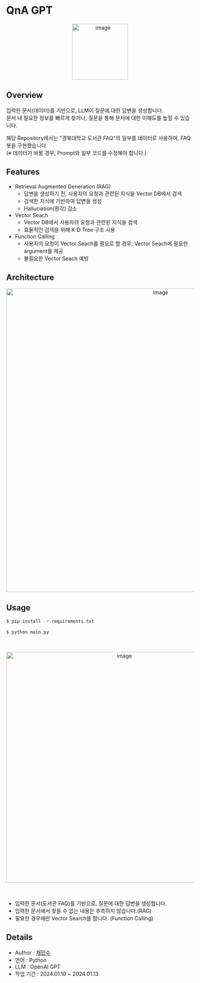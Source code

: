 # QnA GPT

<p align="center"><img width="150" alt="image" src="https://github.com/chaeminsoo/FAQ_GPT/assets/79351899/9dd08192-b6d2-453b-b342-ce0b68944b6e"></p>


## Overview
입력한 문서(데이터)를 기반으로, LLM이 질문에 대한 답변을 생성합니다.  
문서 내 필요한 정보를 빠르게 찾거나, 질문을 통해 문서에 대한 이해도를 높힐 수 있습니다.  

해당 Repository에서는 "경북대학교 도서관 FAQ"의 일부를 데이터로 사용하여, FAQ 봇을 구현했습니다.  
(※ 데이터가 바뀔 경우, Prompt와 일부 코드를 수정해야 합니다.)

## Features

- Retrieval Augmented Generation (RAG)
    - 답변을 생성하기 전, 사용자의 요청과 관련된 지식을 Vector DB에서 검색
    - 검색한 지식에 기반하여 답변을 생성
    - Halluciation(환각) 감소
- Vector Seach
    - Vector DB에서 사용자의 요청과 관련된 지식을 검색
    - 효율적인 검색을 위해 K-D Tree 구조 사용
- Function Calling
    - 사용자의 요청이 Vector Seach를 필요로 할 경우, Vector Seach에 필요한 argument를 제공
    - 불필요한 Vector Seach 예방

## Architecture

<p align="center"><img width="814" alt="image" src="https://github.com/chaeminsoo/FAQ_GPT/assets/79351899/99cbfa47-c2db-4877-a696-a667a52e6ef5"></p>

## Usage
``` bash
$ pip install -r requirements.txt
```
``` bash
$ python main.py
```
<br>
<p align="center"><img width="619" alt="image" src="https://github.com/chaeminsoo/coding_test/assets/79351899/407e42b2-f784-4110-af5b-b09303c9219b"></p>
<br>

- 입력한 문서(도서관 FAQ)를 기반으로, 질문에 대한 답변을 생성합니다.
- 입력한 문서에서 찾을 수 없는 내용은 추측하지 않습니다.(RAG)
- 필요한 경우에만 Vector Search를 합니다. (Function Calling)

## Details
- Author : [채민수](https://github.com/chaeminsoo)
- 언어 : Python
- LLM : OpenAI GPT
- 작업 기간 : 2024.01.10 ~ 2024.01.13
